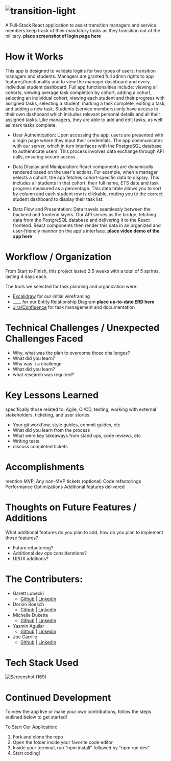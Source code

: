  # ![transition-light](https://github.com/gschool-blue-ocean/mcsp-22-transition-hub/assets/122406231/2f755b74-daa7-4c85-a848-e9566c8fb376)

A Full-Stack React application to assist transition managers and service members keep track of their mandatory tasks as they transition out of the military.
**place screenshot of login page here**

# How it Works
This app is designed to validate logins for two types of users: transition managers and students. Managers are granted full admin rights to app features/functionality and to view the manager dashboard and every individual student dashboard. Full app functionalities include: viewing all cohorts, viewing average task completion by cohort, adding a cohort, selecting an individual cohort, viewing each student and their progress with assigned tasks, selecting a student, marking a task complete, editing a task, and adding a new task. Students (service members) only have access to their own dashboard which includes relevant personal details and all their assigned tasks. Like managers, they are able to add and edit tasks, as well as mark tasks complete.

* User Authentication: Upon accessing the app, users are presented with a login page where they input their credentials. The app communicates with our server, which in turn interfaces with the PostgreSQL database to authenticate users. This process involves data exchange through API calls, ensuring secure access.

* Data Display and Manipulation: React components are dynamically rendered based on the user's actions. For example, when a manager selects a cohort, the app fetches cohort-specific data to display. This includes all students in that cohort, their full name, ETS date and task progress measured as a percentage. This data table allows you to sort by column and each student row is clickable, routing you to the correct student dashboard to display their task list.

* Data Flow and Presentation: Data travels seamlessly between the backend and frontend layers. Our API serves as the bridge, fetching data from the PostgreSQL database and delivering it to the React frontend. React components then render this data in an organized and user-friendly manner on the app's interface.
**place video demo of the app here**

# Workflow / Organization
From Start to Finish, this project lasted 2.5 weeks with a total of 5 sprints, lasting 4 days each. 

The tools we selected for task planning and organization were: 
- [Excalidraw](https://excalidraw.com/) for our initial wireframing
- ____ for our Entity Relationship Diagram **place up-to-date ERD here**
- [Jira/Confluence](https://blueocean-transitionhub.atlassian.net/jira/software/projects/SMTRAN/boards/1) for task management and documentation

# Technical Challenges / Unexpected Challenges Faced
* Why, what was the plan to overcome those challenges?
* What did you learn?
* Why was it a challenge
* What did you learn?
* what research was required?

# Key Lessons Learned
specifically those related to: Agile, CI/CD, testing, working with external stakeholders, ticketing, and user stories.
* Your git workflow, style guides, commit guides, etc
* What did you learn from the process
* What were key takeaways from stand ups, code reviews, etc
* Writing tests
* discuss completed tickets

# Accomplishments
mention MVP, Any non-MVP tickets (optional)
Code refactorings
Performance Optimizations
Additional features delivered

# Thoughts on Future Features / Additions
What additional features do you plan to add, how do you plan to implement those features?
* Future refactoring?
* Additional dev ops considerations?
* UI/UX additions?

# The Contributers:
- Garett Lubecki
  * [Github](https://github.com/Garett-Lubecki) | [LinkedIn](https://www.linkedin.com/in/garett-lubecki/)
- Dorion Boesch
  * [Github](https://github.com/Paz828) | [LinkedIn](https://www.linkedin.com/in/dorionboesch/)
- Michelle Dukette
  * [Github](https://github.com/mdukette978) | [LinkedIn](https://www.linkedin.com/in/michelle-dukette/)
- Yasmin Aguilar
  * [Github](https://github.com/yasminaguilarx) | [LinkedIn](https://www.linkedin.com/in/yasmin-aguilar9/)
- Joe Carrillo
  * [Github](https://github.com/jlcarrillojr81) | [LinkedIn](https://www.linkedin.com/in/joseph-carrillo-jr/)

# Tech Stack Used
![Screenshot (169)](https://github.com/gschool-blue-ocean/mcsp-22-transition-hub/assets/122406231/c17aa271-2480-4d66-b004-f49feb420be8)

# Continued Development
To view the app live or make your own contributions, follow the steps outlined below to get started!

To Start Our Application:
1) Fork and clone the repo
2) Open the folder inside your favorite code editor
3) Inside your terminal, run "npm install" followed by "npm run dev"
4) Start coding!
